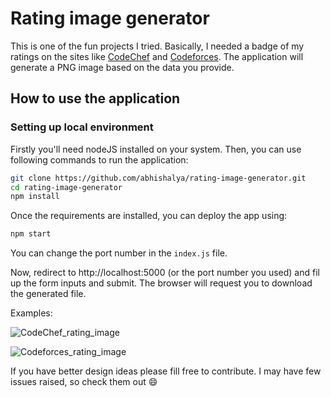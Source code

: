 # Rating image generator

This is one of the fun projects I tried. Basically, I needed a badge of my ratings on the sites like [CodeChef](https://codechef.com) and [Codeforces](https;//codeforces.com). The application will generate a PNG image based on the data you provide.

## How to use the application

### Setting up local environment

Firstly you'll need nodeJS installed on your system. Then, you can use following commands to run the application:

```bash
git clone https://github.com/abhishalya/rating-image-generator.git
cd rating-image-generator
npm install
```

Once the requirements are installed, you can deploy the app using:

```bash
npm start
```

You can change the port number in the `index.js` file.

Now, redirect to http://localhost:5000 (or the port number you used) and fil up the form inputs and submit. The browser will request you to download the generated file.

Examples:

![CodeChef_rating_image](https://i.ibb.co/wWJZPG8/chef.png)

![Codeforces_rating_image](https://i.ibb.co/R2XvZG8/forces.png)

If you have better design ideas please fill free to contribute. I may have few issues raised, so check them out :smile:
